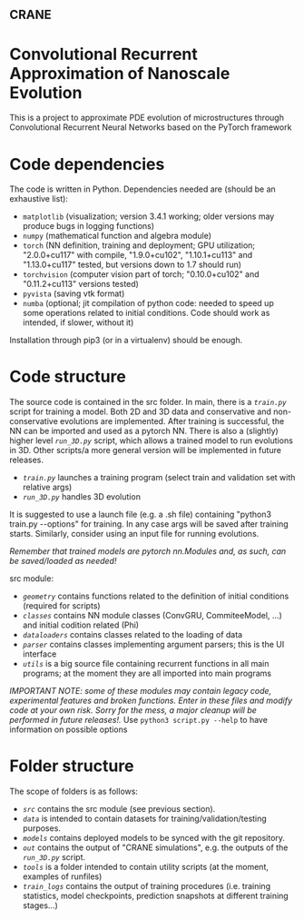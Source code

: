 ## CRANE
# Convolutional Recurrent Approximation of Nanoscale Evolution
This is a project to approximate PDE evolution of microstructures through Convolutional Recurrent Neural Networks based on the PyTorch framework


# Code dependencies
The code is written in Python. Dependencies needed are (should be an exhaustive list):
- `matplotlib` (visualization; version 3.4.1 working; older versions may produce bugs in logging functions)
- `numpy` (mathematical function and algebra module)
- `torch` (NN definition, training and deployment; GPU utilization; "2.0.0+cu117" with compile, "1.9.0+cu102", "1.10.1+cu113" and "1.13.0+cu117" tested, but versions down to 1.7 should run)
- `torchvision` (computer vision part of torch; "0.10.0+cu102" and "0.11.2+cu113" versions tested)
- `pyvista` (saving vtk format)
- `numba` (optional; jit compilation of python code: needed to speed up some operations related to initial conditions. Code should work as intended, if slower, without it)

Installation through pip3 (or in a virtualenv) should be enough.


# Code structure
The source code is contained in the src folder. In main, there is a _`train.py`_ script for training a model. Both 2D and 3D data and conservative and non-conservative evolutions are implemented. After training is successful, the NN can be imported and used as a pytorch NN. There is also a (slightly) higher level _`run_3D.py`_ script, which allows a trained model to run evolutions in 3D. Other scripts/a more general version will be implemented in future releases.

- _`train.py`_ launches a training program (select train and validation set with relative args)
- _`run_3D.py`_ handles 3D evolution

It is suggested to use a launch file (e.g. a .sh file) containing "python3 train.py --options" for training. In any case  args will be saved after training starts.
Similarly, consider using an input file for running evolutions.

_Remember that trained models are pytorch nn.Modules and, as such, can be saved/loaded as needed!_

src module:
- _`geometry`_ contains functions related to the definition of initial conditions (required for scripts)
- _`classes`_ contains NN module classes (ConvGRU, CommiteeModel, ...) and initial codition related (Phi)
- _`dataloaders`_ contains classes related to the loading of data
- _`parser`_ contains classes implementing argument parsers; this is the UI interface
- _`utils`_ is a big source file containing recurrent functions in all main programs; at the moment they are all imported into main programs

_IMPORTANT NOTE: some of these modules may contain legacy code, experimental features and broken functions. Enter in these files and modify code at your own risk. Sorry for the mess, a major cleanup will be performed in future releases!._
Use `python3 script.py --help` to have information on possible options

# Folder structure
The scope of folders is as follows:
- _`src`_ contains the src module (see previous section).
- _`data`_ is intended to contain datasets for training/validation/testing purposes.
- _`models`_ contains deployed models to be synced with the git repository.
- _`out`_ contains the output of "CRANE simulations", e.g. the outputs of the _`run_3D.py`_ script.
- _`tools`_ is a folder intended to contain utility scripts (at the moment, examples of runfiles)
- _`train_logs`_ contains the output of training procedures (i.e. training statistics, model checkpoints, prediction snapshots at different training stages...)
